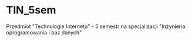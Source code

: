 # TIN_5sem
Przedmiot "Technologie Internetu" - 5 semestr na specjalizacji "Inżynieria oprogramowania i baz danych"
